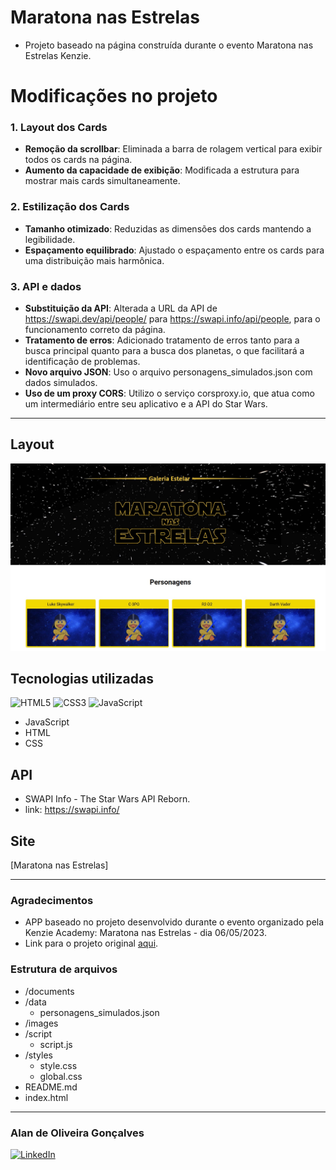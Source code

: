 # Maratona nas Estrelas
- Projeto baseado na página construída durante o evento Maratona nas Estrelas Kenzie.

# Modificações no projeto

### 1. Layout dos Cards
- **Remoção da scrollbar**: Eliminada a barra de rolagem vertical para exibir todos os cards na página.
- **Aumento da capacidade de exibição**: Modificada a estrutura para mostrar mais cards simultaneamente.

### 2. Estilização dos Cards
- **Tamanho otimizado**: Reduzidas as dimensões dos cards mantendo a legibilidade.
- **Espaçamento equilibrado**: Ajustado o espaçamento entre os cards para uma distribuição mais harmônica.

### 3. API e dados
- **Substituição da API**: Alterada a URL da API de https://swapi.dev/api/people/ para https://swapi.info/api/people, para o funcionamento correto da página.
- **Tratamento de erros**: Adicionado tratamento de erros tanto para a busca principal quanto para a busca dos planetas, o que facilitará a identificação de problemas.
- **Novo arquivo JSON**: Uso o arquivo personagens_simulados.json com dados simulados.
- **Uso de um proxy CORS**: Utilizo o serviço corsproxy.io, que atua como um intermediário entre seu aplicativo e a API do Star Wars.


---
## Layout 
![screenshot](https://github.com/Alan-oliveir/Maratona_Estrelas/blob/main/images/screenshot.jpg)

## Tecnologias utilizadas

![HTML5](https://img.shields.io/badge/HTML5-E34F26?style=for-the-badge&logo=html5&logoColor=white)
![CSS3](https://img.shields.io/badge/CSS3-1572B6?style=for-the-badge&logo=css3&logoColor=white)
![JavaScript](https://img.shields.io/badge/JavaScript-F7DF1E?style=for-the-badge&logo=javascript&logoColor=black)  

- JavaScript
- HTML
- CSS

## API
- SWAPI Info - The Star Wars API Reborn.
- link: https://swapi.info/

## Site
[Maratona nas Estrelas]

---
### Agradecimentos
- APP baseado no projeto desenvolvido durante o evento organizado pela Kenzie Academy: Maratona nas Estrelas - dia 06/05/2023.
- Link para o projeto original [aqui](https://github.com/Kenzie-Academy-Brasil-Developers/maratona_nas_estrelas_kenzie).

### Estrutura de arquivos

- /documents
- /data
  - personagens_simulados.json 
- /images
- /script
  - script.js
- /styles
  - style.css
  - global.css
- README.md
- index.html

---
### Alan de Oliveira Gonçalves
[![LinkedIn](https://img.shields.io/badge/LinkedIn-0077B5?style=for-the-badge&logo=linkedin&logoColor=white)](https://www.linkedin.com/in/alan-ogoncalves/) 
